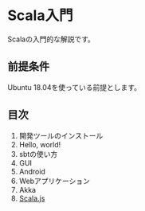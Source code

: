 # Scala入門

Scalaの入門的な解説です。

## 前提条件

Ubuntu 18.04を使っている前提とします。

## 目次

1. 開発ツールのインストール
2. Hello, world!
3. sbtの使い方
4. GUI
5. Android
6. Webアプリケーション
7. Akka
8. [Scala.js](./scala-js)
